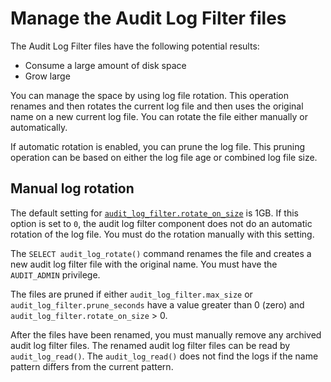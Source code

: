 # Manage the Audit Log Filter files

The Audit Log Filter files have the following potential results:

* Consume a large amount of disk space
* Grow large

You can manage the space by using log file rotation. This operation renames and then rotates the current log file and then uses the original name on a new current log file. You can rotate the file either manually or automatically.

If automatic rotation is enabled, you can prune the log file. This pruning operation can be based on either the log file age or combined log file size.

## Manual log rotation

The default setting for [`audit_log_filter.rotate_on_size`](audit-log-filter-variables.md#audit_log_filter_rotate_on_size) is 1GB. If this option is set to `0`, the audit log filter component does not do an automatic rotation of the log file. You must do the rotation manually with this setting.

The `SELECT audit_log_rotate()` command renames the file and creates a new audit log filter file with the original name. You must have the `AUDIT_ADMIN` privilege. 

The files are pruned if either `audit_log_filter.max_size` or `audit_log_filter.prune_seconds` have a value greater than 0 (zero) and `audit_log_filter.rotate_on_size` > 0.

After the files have been renamed, you must manually remove any archived audit log filter files. The renamed audit log filter files can be read by `audit_log_read()`. The `audit_log_read()` does not find the logs if the name pattern differs from the current pattern.
